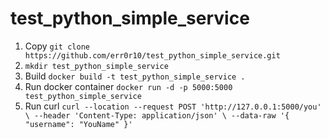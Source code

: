 # test_python_simple_service

1. Copy ```git clone https://github.com/err0r10/test_python_simple_service.git```
2. ```mkdir test_python_simple_service```
3. Build ```docker build -t test_python_simple_service .```
4. Run docker container ```docker run -d -p 5000:5000 test_python_simple_service```
5. Run curl ```curl --location --request POST 'http://127.0.0.1:5000/you' \
--header 'Content-Type: application/json' \
--data-raw '{
    "username": "YouName"
}'```
